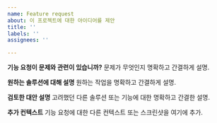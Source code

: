 ```yaml
---
name: Feature request
about: 이 프로젝트에 대한 아이디어를 제안
title: ''
labels: ''
assignees: ''

---
```


**기능 요청이 문제와 관련이 있습니까?**
문제가 무엇인지 명확하고 간결하게 설명.

**원하는 솔루션에 대해 설명**
원하는 작업을 명확하고 간결하게 설명.

**검토한 대안 설명**
고려했던 다른 솔루션 또는 기능에 대한 명확하고 간결한 설명.

**추가 컨텍스트**
기능 요청에 대한 다른 컨텍스트 또는 스크린샷을 여기에 추가.
